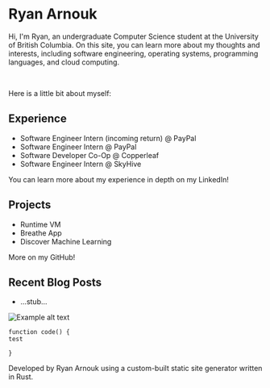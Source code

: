 # Ryan Arnouk


Hi, I'm Ryan, an undergraduate Computer Science student at the University of British Columbia. On this site, you can learn more about my thoughts and interests, including software engineering, operating systems, programming languages, and cloud computing.

<br/>

Here is a little bit about myself:

## Experience
- Software Engineer Intern (incoming return) @ PayPal
- Software Engineer Intern @ PayPal
- Software Developer Co-Op @ Copperleaf
- Software Engineer Intern @ SkyHive

You can learn more about my experience in depth on my LinkedIn!

## Projects
- Runtime VM
- Breathe App
- Discover Machine Learning

More on my GitHub!

## Recent Blog Posts
- ...stub...

![Example alt text](images/testimage.png)

```
function code() {
test

}
```

Developed by Ryan Arnouk using a custom-built static site generator written in Rust.
